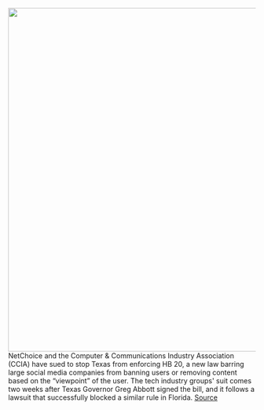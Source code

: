 <img src='https://cdn.vox-cdn.com/thumbor/_0syTHS_cZHIuc4ODT3DpR_ech8=/0x0:3578x2696/1200x800/filters:focal(1503x1062:2075x1634)/cdn.vox-cdn.com/uploads/chorus_image/image/69894842/1326334178.0.jpg' width='700px' /><br/>
NetChoice and the Computer & Communications Industry Association (CCIA) have sued to stop Texas from enforcing HB 20, a new law barring large social media companies from banning users or removing content based on the “viewpoint” of the user. The tech industry groups' suit comes two weeks after Texas Governor Greg Abbott signed the bill, and it follows a lawsuit that successfully blocked a similar rule in Florida.
<a href='https://www.theverge.com/2021/9/22/22688331/texas-hb-20-first-amendment-lawsuit-social-media-censorship'> Source <a/>